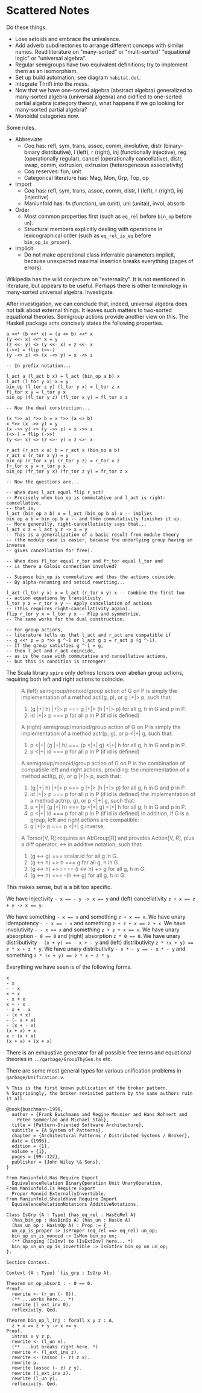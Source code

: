 # Scattered Notes

Do these things.

* Lose setoids and embrace the univalence.
* Add adverb subdirectories to arrange different conceps with similar names.
  Read literature on "many-sorted" or "multi-sorted"
  "equational logic" or "universal algebra".
* Regular semigroups have two equivalent definitions;
  try to implement them as an isomorphism.
* Set up build automation; see diagram `habitat.dot`.
* Integrate Thrift into the mess.
* Now that we have one-sorted algebra (abstract algebra)
  generalized to many-sorted algebra (universal algebra) and
  oidified to one-sorted partial algebra (category theory),
  what happens if we go looking for many-sorted partial algebra?
* Monoidal categories now.

Some rules.

* Abbreviate
    * Coq has: refl, sym, trans, assoc, comm, involutive,
      distr (binary-binary distributive),
      l (left), r (right), inj (functionally injective),
      reg (operationally regular), cancel (operationally cancellative),
      distr, swap, comm, extrusion,
      extrusion (heterogeneous associativity)
    * Coq reserves: fun, unit
    * Categorical literature has: Mag, Mon, Grp, Top, op
* Import
    * Coq has: refl, sym, trans, assoc, comm, distr,
      l (left), r (right), inj (injective)
    * Maniunfold has: fn (function), un (unit), unl (unital), invol, absorb
* Order
    * Most common properties first
      (such as `eq_rel` before `bin_op` before `un`).
    * Structural members explicitly dealing with operations in
      lexicographical order (such as `eq_rel_is_eq` before `bin_op_is_proper`).
* Implicit
    * Do not make operational class inferrable parameters implicit,
      because unexpected maximal insertion breaks everything (pages of errors).

Wikipedia has the wild conjecture on "externality".
It is not mentioned in literature, but appears to be useful.
Perhaps there is other terminology in many-sorted universal algebra.
Investigate.

After investigation, we can conclude that, indeed,
universal algebra does not talk about external things.
It leaves such matters to two-sorted equational theories.
Semigroup actions provide another view on this.
The Haskell package `acts` concisely states the following properties.

```
a <<* (b <<* x) = (a <> b) <<* x
(y <<- x) <<* x = y
(z <<- y) <> (y <<- x) = z <<- x
(-<>) = flip (<<-)
(y -<> z) <> (x -<> y) = x -<> z

-- In prefix notation...

l_act a (l_act b x) = l_act (bin_op a b) x
l_act (l_tor y x) x = y
bin_op (l_tor z y) (l_tor y x) = l_tor z x
fl_tor x y = l_tor y x
bin_op (fl_tor y z) (fl_tor x y) = fl_tor x z

-- Now the dual construction...

(x *>> a) *>> b = x *>> (a <> b)
x *>> (x ->> y) = y
(x ->> y) <> (y ->> z) = x ->> z
(<>-) = flip (->>)
(y <>- x) <> (z <>- y) = z <>- x

r_act (r_act x a) b = r_act x (bin_op a b)
r_act x (r_tor x y) = y
bin_op (r_tor x y) (r_tor y z) = r_tor x z
fr_tor x y = r_tor y x
bin_op (fr_tor y x) (fr_tor z y) = fr_tor z x

-- Now the questions are...

-- When does l_act equal flip r_act?
-- Precisely when bin_op is commutative and l_act is right-cancellative,
-- that is,
l_act (bin_op a b) x = l_act (bin_op b a) x -- implies
bin_op a b = bin_op b a -- and then commutativity finishes it up.
-- More generally, right-cancellativity says that...
l_act x z = l_act y z -> x = y
-- This is a generalization of a basic result from module theory
-- (the module case is easier, because the underlying group having an inverse
-- gives cancellation for free).

-- When does fl_tor equal r_tor and fr_tor equal l_tor and
-- is there a Galois connection involved?

-- Suppose bin_op is commutative and thus the actions coincide.
-- By alpha-renaming and setoid rewriting...

l_act (l_tor y x) x = l_act (r_tor x y) x -- Combine the first two
-- action equations by transitivity.
l_tor y x = r_tor x y -- Apply cancellation of actions
-- (this requires right-cancellativity again).
flip r_tor y x = l_tor y x -- Flip and symmetrize.
-- The same works for the dual construction.

-- For group actions,
-- literature tells us that l_act and r_act are compatible if
-- g <<* p = p *>> g ^-1 or l_act g p = r_act p (g ^-1).
-- If the group satisfies g ^-1 = g,
-- then l_act and r_act coincide,
-- as is the case with commutative and cancellative actions,
-- but this is condition is stronger!
```

The Scala library `spire` only defines torsors over abelian group actions,
requiring both left and right actions to coincide.

> A (left) semigroup/monoid/group action of G on P is simply the implementation of a method actl(g, p), or g |+|> p, such that:
> 1. (g |+| h) |+|> p === g |+|> (h |+|> p) for all g, h in G and p in P.
> 2. id |+|> p === p for all p in P (if id is defined)
>
> A (right) semigroup/monoid/group action of G on P is simply the implementation of a method actr(p, g), or p <|+| g, such that:
> 1. p <|+| (g |+| h) === (p <|+| g) <|+| h for all g, h in G and p in P.
> 2. p <|+| id === p for all p in P (if id is defined)
>
> A semigroup/monoid/group action of G on P is the combination of compatible left and right actions, providing:
>     the implementation of a method actl(g, p), or g |+|> p, such that:
> 1. (g |+| h) |+|> p === g |+|> (h |+|> p) for all g, h in G and p in P.
> 2. id |+|> p === p for all p in P (if id is defined)
>     the implementation of a method actr(p, g), or p <|+| g, such that:
> 3. p <|+| (g |+| h) === (p <|+| g) <|+| h for all g, h in G and p in P.
> 4. p <|+| id === p for all p in P (if id is defined)
> In addition, if G is a group, left and right actions are compatible:
> 5. g |+|> p === p <|+| g.inverse.
>
> A Torsor[V, R] requires an AbGroup[R] and provides Action[V, R], plus a diff operator, <-> in additive notation, such that:
> 1. (g <-> g) === scalar.id for all g in G.
> 2. (g <-> h) +> h === g for all g, h in G.
> 3. (g <-> h) +> i === (i <-> h) +> g for all g, h in G.
> 4. (g <-> h) === -(h <-> g) for all g, h in G.

This makes sense, but is a bit too specific.

We have injectivity `- x == - y -> x == y` and
(left) cancellativity `z + x == z + y -> x == y`.

We have something `- x == x` and
something `z + x == x`.
We have unary idempotency `- - x == - x` and
something `z + z + x == z + x`.
We have involutivity `- - x == x` and
something `z + z + x == x`.
We have unary absorption `- 0 == 0` and
(right) absorption `z * 0 == 0`.
We have unary distributivity `- (x + y) == - x + - y` and
(left) distributivity `z * (x + y) == z * x + z * y`.
We have unary distributivity `- x * - y == - x * - y` and
something `z * (x + y) == z * x + z * y`.

Everything we have seen is of the following forms.

```
x
- x
- - x
x + x
- x + x
x + - x
- x + - x
- (x + x)
- (- x + x)
- (x + - x)
(x + x) + x
x + (x + x)
(x + x) + (x + x)
```

There is an exhaustive generator for all possible free terms and
equational theories in `../garbage/GroupThyGen.hs` etc.

There are some most general types for various unification problems
in `garbage/Unification.v`.

```
% This is the first known publication of the broker pattern.
% Surprisingly, the broker revisited pattern by the same authors ruin it all.

@book{buschmann-1996,
  author = {Frank Buschmann and Regine Meunier and Hans Rohnert and
    Peter Sommerlad and Michael Stal},
  title = {Pattern-Oriented Software Architecture},
  subtitle = {A System of Patterns},
  chapter = {Architectural Patterns / Distributed Systems / Broker},
  date = {1996},
  edition = {1},
  volume = {1},
  pages = {99--122},
  publisher = {John Wiley \& Sons},
}
```

```
From Maniunfold.Has Require Export
  EquivalenceRelation BinaryOperation Unit UnaryOperation.
From Maniunfold.Is Require Export
  Proper Monoid ExternallyInvertible.
From Maniunfold.ShouldHave Require Import
  EquivalenceRelationNotations AdditiveNotations.

Class IsGrp {A : Type} {has_eq_rel : HasEqRel A}
  (has_bin_op : HasBinOp A) (has_un : HasUn A)
  (has_un_op : HasUnOp A) : Prop := {
  un_op_is_proper :> IsProper (eq_rel ==> eq_rel) un_op;
  bin_op_un_is_monoid :> IsMon bin_op un;
  (** Changing [IsInv] to [IsExtInv] here... *)
  bin_op_un_un_op_is_invertible :> IsExtInv bin_op un un_op;
}.

Section Context.

Context {A : Type} `{is_grp : IsGrp A}.

Theorem un_op_absorb : - 0 == 0.
Proof.
  rewrite <- (r_un (- 0)).
  (** ...works here... *)
  rewrite (l_ext_inv 0).
  reflexivity. Qed.

Theorem bin_op_l_inj : forall x y z : A,
  z + x == z + y -> x == y.
Proof.
  intros x y z p.
  rewrite <- (l_un x).
  (** ...but breaks right here. *)
  rewrite <- (l_ext_inv z).
  rewrite <- (assoc (- z) z x).
  rewrite p.
  rewrite (assoc (- z) z y).
  rewrite (l_ext_inv z).
  rewrite (l_un y).
  reflexivity. Qed.
```
